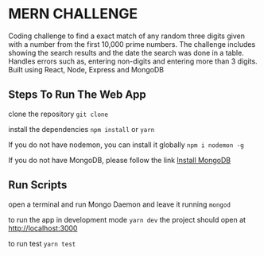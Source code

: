 # MERN CHALLENGE

Coding challenge to find a exact match of any random three digits given with a number from the first 10,000 prime numbers.
The challenge includes showing the search results and the date the search was done in a table.
Handles errors such as, entering non-digits and entering more than 3 digits.
Built using React, Node, Express and MongoDB

## Steps To Run The Web App

clone the repository
`git clone`

install the dependencies
`npm install` or `yarn`

If you do not have nodemon, you can install it globally
`npm i nodemon -g`

If you do not have MongoDB, please follow the link
[Install MongoDB](https://treehouse.github.io/installation-guides/mac/mongo-mac.html)


## Run Scripts
open a terminal and run Mongo Daemon and leave it running
`mongod`

to run the app in development mode
`yarn dev`
the project should open at [http://localhost:3000](http://localhost:3000)

to run test
`yarn test`
